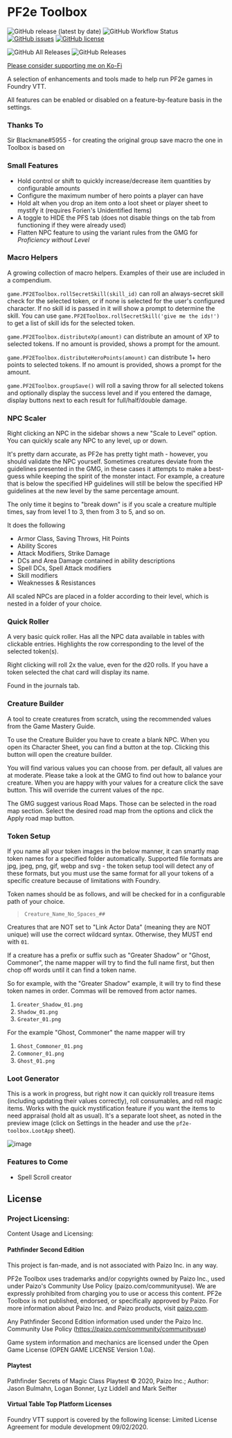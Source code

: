 # PF2e Toolbox
![GitHub release (latest by date)](https://img.shields.io/github/v/release/DJPhoenix719/FVTT-PF2EToolbox)
![GitHub Workflow Status](https://img.shields.io/github/workflow/status/Djphoenix719/FVTT-PF2EToolbox/Release%20Module)
[![GitHub issues](https://img.shields.io/github/issues/Djphoenix719/FVTT-PF2EToolbox)](https://github.com/Djphoenix719/FVTT-PF2EToolbox/issues)
[![GitHub license](https://img.shields.io/github/license/Djphoenix719/FVTT-PF2EToolbox)](https://github.com/Djphoenix719/FVTT-PF2EToolbox/blob/master/LICENSE)

![GitHub All Releases](https://img.shields.io/github/downloads/Djphoenix719/FVTT-PF2EToolbox/total)
![GitHub Releases](https://img.shields.io/github/downloads/Djphoenix719/FVTT-PF2EToolbox/latest/total)

[Please consider supporting me on Ko-Fi](https://ko-fi.com/djsmods)

A selection of enhancements and tools made to help run PF2e games in Foundry VTT.

All features can be enabled or disabled on a feature-by-feature basis in the settings.

### Thanks To
Sir Blackmane#5955 - for creating the original group save macro the one in Toolbox is based on

### Small Features
- Hold control or shift to quickly increase/decrease item quantities by configurable amounts
- Configure the maximum number of hero points a player can have
- Hold alt when you drop an item onto a loot sheet or player sheet to mystify it (requires Forien's Unidentified Items)
- A toggle to HIDE the PFS tab (does not disable things on the tab from functioning if they were already used)
- Flatten NPC feature to using the variant rules from the GMG for *Proficiency without Level*

### Macro Helpers
A growing collection of macro helpers. Examples of their use are included in a compendium.

`game.PF2EToolbox.rollSecretSkill(skill_id)` can roll an always-secret skill check for the selected token, or if none is selected for the user's configured character. If no skill id is passed in it will show a prompt to determine the skill. You can use `game.PF2EToolbox.rollSecretSkill('give me the ids!')` to get a list of skill ids for the selected token.

`game.PF2EToolbox.distributeXp(amount)` can distribute an amount of XP to selected tokens. If no amount is provided, shows a prompt for the amount.

`game.PF2EToolbox.distributeHeroPoints(amount)` can distribute 1+ hero points to selected tokens. If no amount is provided, shows a prompt for the amount.

`game.PF2EToolbox.groupSave()` will roll a saving throw for all selected tokens and optionally display the success level and if you entered the damage, display buttons next to each result for full/half/double damage.

### NPC Scaler
Right clicking an NPC in the sidebar shows a new "Scale to Level" option. You can quickly scale any NPC to any level, up or down.

It's pretty darn accurate, as PF2e has pretty tight math - however, you should validate the NPC yourself. Sometimes creatures deviate from the guidelines presented in the GMG, in these cases it attempts to make a best-guess while keeping the spirit of the monster intact. For example, a creature that is below the specified HP guidelines will still be below the specified HP guidelines at the new level by the same percentage amount.

The only time it begins to "break down" is if you scale a creature multiple times, say from level 1 to 3, then from 3 to 5, and so on.

It does the following
- Armor Class, Saving Throws, Hit Points
- Ability Scores
- Attack Modifiers, Strike Damage
- DCs and Area Damage contained in ability descriptions
- Spell DCs, Spell Attack modifiers
- Skill modifiers
- Weaknesses & Resistances

All scaled NPCs are placed in a folder according to their level, which is nested in a folder of your choice.

### Quick Roller
A very basic quick roller. Has all the NPC data available in tables with clickable entries. Highlights the row corresponding to the level of the selected token(s).

Right clicking will roll 2x the value, even for the d20 rolls. If you have a token selected the chat card will display its name.

Found in the journals tab.

### Creature Builder
A tool to create creatures from scratch, using the recommended values from the Game Mastery Guide.

To use the Creature Builder you have to create a blank NPC. When you open its Character Sheet, you can find a button at the top. Clicking this button will open the creature builder.

You will find various values you can choose from. per default, all values are at moderate. 
Please take a look at the GMG to find out how to balance your creature.
When you are happy with your values for a creature click the save button.
This will override the current values of the npc.

The GMG suggest various Road Maps.
Those can be selected in the road map section.
Select the desired road map from the options and click the Apply road map button.

### Token Setup
If you name all your token images in the below manner, it can smartly map token names for a specified folder automatically. Supported file formats are jpg, jpeg, png, gif, webp and svg - the token setup tool will detect any of these formats, but you must use the same format for all your tokens of a specific creature because of limitations with Foundry.

Token names should be as follows, and will be checked for in a configurable path of your choice.

> `Creature_Name_No_Spaces_##`

Creatures that are NOT set to "Link Actor Data" (meaning they are NOT unique) will use the correct wildcard syntax. Otherwise, they MUST end with `01`.

If a creature has a prefix or suffix such as "Greater Shadow" or "Ghost, Commoner", the name mapper will try to find the full name first, but then chop off words until it can find a token name.

So for example, with the "Greater Shadow" example, it will try to find these token names in order. Commas will be removed from actor names.

1. `Greater_Shadow_01.png`
2. `Shadow_01.png`
3. `Greater_01.png`

For the example "Ghost, Commoner" the name mapper will try

1. `Ghost_Commoner_01.png`
2. `Commoner_01.png`
2. `Ghost_01.png`

### Loot Generator
This is a work in progress, but right now it can quickly roll treasure items (including updating their values correctly), roll consumables, and roll magic items. Works with the quick mystification feature if you want the items to need appraisal (hold alt as usual). It's a separate loot sheet, as noted in the preview image (click on Settings in the header and use the `pf2e-toolbox.LootApp` sheet).

![image](https://github.com/Djphoenix719/FVTT-PF2EToolbox/blob/master/.github/treasure-generator-v1.png?raw=true)

### Features to Come
- Spell Scroll creator

## License

### Project Licensing:
Content Usage and Licensing:

#### Pathfinder Second Edition
This project is fan-made, and is not associated with Paizo Inc. in any way.

PF2e Toolbox uses trademarks and/or copyrights owned by Paizo Inc., used under Paizo's Community Use Policy (paizo.com/communityuse). We are expressly prohibited from charging you to use or access this content. PF2e Toolbox is not published, endorsed, or specifically approved by Paizo. For more information about Paizo Inc. and Paizo products, visit [paizo.com](https://www.paizo.com).

Any Pathfinder Second Edition information used under the Paizo Inc. Community Use Policy (https://paizo.com/community/communityuse)

Game system information and mechanics are licensed under the Open Game License (OPEN GAME LICENSE Version 1.0a).

#### Playtest
Pathfinder Secrets of Magic Class Playtest © 2020, Paizo Inc.; Author: Jason Bulmahn, Logan Bonner, Lyz Liddell and Mark Seifter

#### Virtual Table Top Platform Licenses
Foundry VTT support is covered by the following license: Limited License Agreement for module development 09/02/2020.
